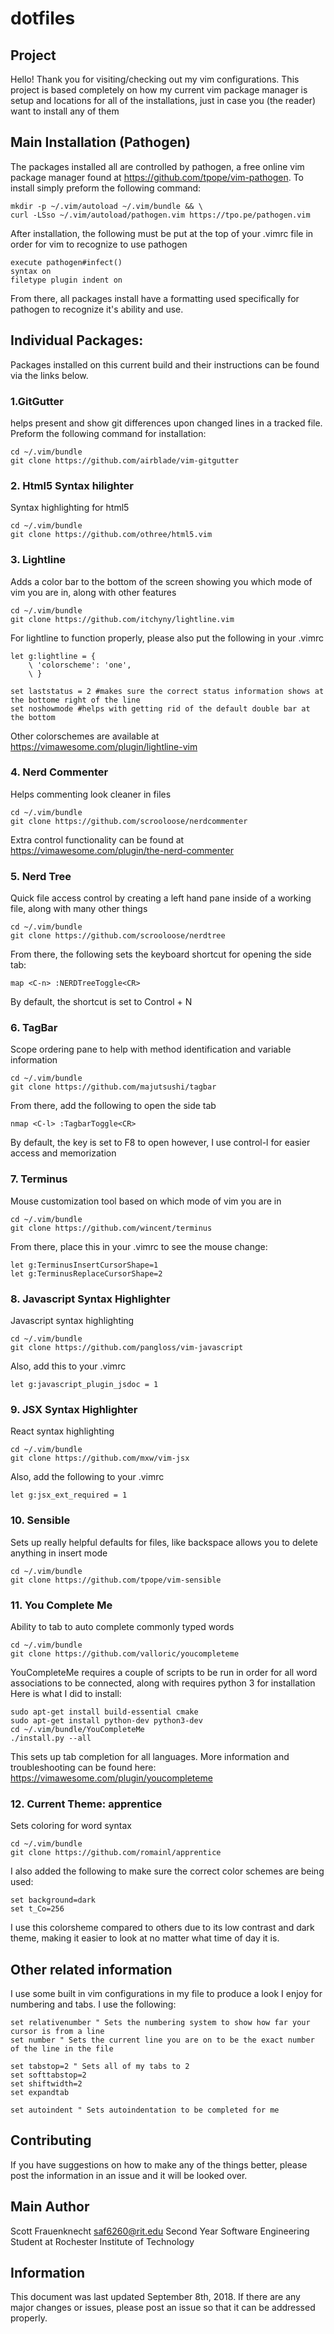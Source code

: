 # dotfiles
## Project
Hello! Thank you for visiting/checking out my vim configurations. This project is based completely on how my current vim package manager
is setup and locations for all of the installations, just in case you (the reader) want to install any of them
## Main Installation (Pathogen)
The packages installed all are controlled by pathogen,
a free online vim package manager found at https://github.com/tpope/vim-pathogen. To install simply preform the following command:
```
mkdir -p ~/.vim/autoload ~/.vim/bundle && \
curl -LSso ~/.vim/autoload/pathogen.vim https://tpo.pe/pathogen.vim
```
After installation, the following must be put at the top of your .vimrc file in order for vim to recognize to use pathogen
```
execute pathogen#infect()
syntax on
filetype plugin indent on
```
From there, all packages install have a formatting used specifically for pathogen to recognize it's ability and use. 

## Individual Packages:
Packages installed on this current build and their instructions can be found via the links below.
### 1.GitGutter
helps present and show git differences upon changed lines in a tracked file. Preform the following command for installation:
```
cd ~/.vim/bundle
git clone https://github.com/airblade/vim-gitgutter
```

### 2. Html5 Syntax hilighter 
Syntax highlighting for html5 
```
cd ~/.vim/bundle
git clone https://github.com/othree/html5.vim
```
### 3. Lightline
Adds a color bar to the bottom of the screen showing you which mode of vim you are in, along with other features
```
cd ~/.vim/bundle
git clone https://github.com/itchyny/lightline.vim
```
For lightline to function properly, please also put the following in your .vimrc
```
let g:lightline = {
    \ 'colorscheme': 'one',
    \ }
    
set laststatus = 2 #makes sure the correct status information shows at the bottome right of the line
set noshowmode #helps with getting rid of the default double bar at the bottom
```
Other colorschemes are available at https://vimawesome.com/plugin/lightline-vim
### 4. Nerd Commenter
Helps commenting look cleaner in files
```
cd ~/.vim/bundle
git clone https://github.com/scrooloose/nerdcommenter
```
Extra control functionality can be found at https://vimawesome.com/plugin/the-nerd-commenter
### 5. Nerd Tree
Quick file access control by creating a left hand pane inside of a working file, along with many other things
```
cd ~/.vim/bundle
git clone https://github.com/scrooloose/nerdtree
```
From there, the following sets the keyboard shortcut for opening the side tab:
```
map <C-n> :NERDTreeToggle<CR>
```
By default, the shortcut is set to Control + N
### 6. TagBar
Scope ordering pane to help with method identification and variable information
```
cd ~/.vim/bundle
git clone https://github.com/majutsushi/tagbar
```
From there, add the following to open the side tab
```
nmap <C-l> :TagbarToggle<CR>
```
By default, the key is set to F8 to open however, I use control-l for easier access and memorization
### 7. Terminus
Mouse customization tool based on which mode of vim you are in
```
cd ~/.vim/bundle
git clone https://github.com/wincent/terminus
```
From there, place this in your .vimrc to see the mouse change:
```
let g:TerminusInsertCursorShape=1
let g:TerminusReplaceCursorShape=2
```
### 8. Javascript Syntax Highlighter
Javascript syntax highlighting
```
cd ~/.vim/bundle
git clone https://github.com/pangloss/vim-javascript
```
Also, add this to your .vimrc
```
let g:javascript_plugin_jsdoc = 1
```
### 9. JSX Syntax Highlighter
React syntax highlighting
```
cd ~/.vim/bundle
git clone https://github.com/mxw/vim-jsx
```
Also, add the following to your .vimrc
```
let g:jsx_ext_required = 1
```
### 10. Sensible
Sets up really helpful defaults for files, like backspace allows you to delete anything in insert mode
```
cd ~/.vim/bundle
git clone https://github.com/tpope/vim-sensible
```
### 11. You Complete Me
Ability to tab to auto complete commonly typed words
```
cd ~/.vim/bundle
git clone https://github.com/valloric/youcompleteme
```
YouCompleteMe requires a couple of scripts to be run in order for all word associations to be connected, along with requires python 3 for installation
Here is what I did to install:
```
sudo apt-get install build-essential cmake
sudo apt-get install python-dev python3-dev
cd ~/.vim/bundle/YouCompleteMe
./install.py --all
```
This sets up tab completion for all languages. 
More information and troubleshooting can be found here: https://vimawesome.com/plugin/youcompleteme
### 12. Current Theme: apprentice
Sets coloring for word syntax
```
cd ~/.vim/bundle
git clone https://github.com/romainl/apprentice
```
I also added the following to make sure the correct color schemes are being used:
```
set background=dark
set t_Co=256 
```
I use this colorsheme compared to others due to its low contrast and dark theme, making it easier to look at no matter what time of day it is.
## Other related information
I use some built in vim configurations in my file to produce a look I enjoy for numbering and tabs. I use the following:
```
set relativenumber " Sets the numbering system to show how far your cursor is from a line
set number " Sets the current line you are on to be the exact number of the line in the file

set tabstop=2 " Sets all of my tabs to 2 
set softtabstop=2
set shiftwidth=2
set expandtab

set autoindent " Sets autoindentation to be completed for me
```

## Contributing
If you have suggestions on how to make any of the things better, please post the information in an issue and it will be looked over.

## Main Author
Scott Frauenknecht saf6260@rit.edu Second Year Software Engineering Student at Rochester Institute of Technology 

## Information
This document was last updated September 8th, 2018. If there are any major changes or issues, please post an issue so that it can be addressed properly.
